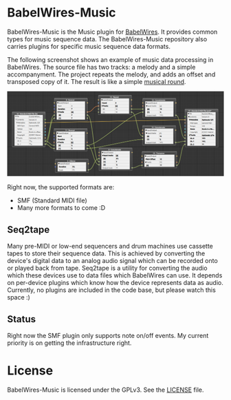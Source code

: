 # BabelWires-Music

BabelWires-Music is the Music plugin for [BabelWires](https://github.com/Malcohol/BabelWires). It provides common types for music sequence data. The BabelWires-Music repository also carries plugins for specific music sequence data formats.

The following screenshot shows an example of music data processing in BabelWires.
The source file has two tracks: a melody and a simple accompanyment.
The project repeats the melody, and adds an offset and transposed copy of it.
The result is like a simple [musical round](https://en.wikipedia.org/wiki/Round_(music)).

![Screenshot showing several music nodes wired together](https://raw.githubusercontent.com/Malcohol/BabelWires/main/Docs/screenshot.png "An example BabelWires project using music nodes")

Right now, the supported formats are:
* SMF (Standard MIDI file)
* Many more formats to come :D 

## Seq2tape

Many pre-MIDI or low-end sequencers and drum machines use cassette tapes to store their sequence data.
This is achieved by converting the device's digital data to an analog audio signal which can be recorded onto or played back from tape.
Seq2tape is a utility for converting the audio which these devices use to data files which BabelWires can use.
It depends on per-device plugins which know how the device represents data as audio.
Currently, no plugins are included in the code base, but please watch this space :)

## Status

Right now the SMF plugin only supports note on/off events.
My current priority is on getting the infrastructure right.

# License

BabelWires-Music is licensed under the GPLv3.
See the [LICENSE](LICENSE) file.
